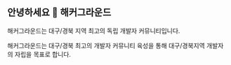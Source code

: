 ## 안녕하세요 👋 해커그라운드

해커그라운드는 대구/경북 지역 최고의 독립 개발자 커뮤니티입니다.

해커그라운드는 대구/경북 최고의 개발자 커뮤니티 육성을 통해 대구/경북지역 개발자의 자립을 목표로 합니다.

<!--

**Here are some ideas to get you started:**

🙋‍♀️ A short introduction - what is your organization all about?
🌈 Contribution guidelines - how can the community get involved?
👩‍💻 Useful resources - where can the community find your docs? Is there anything else the community should know?
🍿 Fun facts - what does your team eat for breakfast?
🧙 Remember, you can do mighty things with the power of [Markdown](https://docs.github.com/github/writing-on-github/getting-started-with-writing-and-formatting-on-github/basic-writing-and-formatting-syntax)
-->
